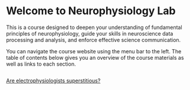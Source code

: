 # Welcome to Neurophysiology Lab

This is a course designed to deepen your understanding of fundamental principles of neurophysiology, guide your skills in neuroscience data processing and analysis, and enforce effective science communication. 

You can navigate the course website using the menu bar to the left. The table of contents below gives you an overview of the course materials as well as links to each section.

```{tableofcontents}
```
[Are electrophysiologists superstitious?](https://www.scientifica.uk.com/neurowire/electrophysiologists-are-we-superstitious)